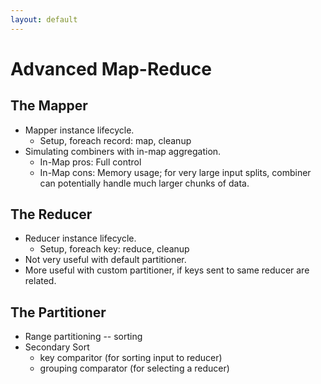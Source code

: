 ```yaml
---
layout: default
---
```


# Advanced Map-Reduce

## The Mapper

 - Mapper instance lifecycle.
   - Setup, foreach record: map, cleanup
 - Simulating combiners with in-map aggregation.
   - In-Map pros: Full control
   - In-Map cons: Memory usage; for very large input splits, combiner can
      potentially handle much larger chunks of data.

## The Reducer

 - Reducer instance lifecycle.
   - Setup, foreach key: reduce, cleanup
 - Not very useful with default partitioner.
 - More useful with custom partitioner, if keys sent to same reducer are related.

## The Partitioner

 - Range partitioning -- sorting
 - Secondary Sort
    - key comparitor (for sorting input to reducer)
    - grouping comparator (for selecting a reducer)

